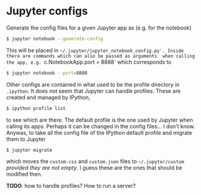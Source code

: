 # Jupyter configs

Generate the config files for a given Jupyter app as (e.g. for the notebook)

```bash
$ jupyter notebook --generate-config
```

This will be placed in `~/.jupyter/jupyter_notebook_config.py'. Inside there are commands which can also be passed as arguments 
when calling the app, e.g. `c.NotebookApp.port = 8888` which corresponds to

```bash
$ jupyter notebook --port=8888
```

Other configs are contained in what used to be the profile directory in `.ipython`. It does not seem that Jupyter can handle profiles. These are created and managed by IPython, 

```bash
$ ipython profile list
```

to see which are there. The default profile is the one used by Jupyter when calling its apps. Perhaps it can be changed in the config files... I don't know. Anywas, to take all the config file of the IPython default profile and migrate them to Jupyter

```bash 
$ jupyter migrate
```

which moves the `custom.css` and `custom.json` files to `~/.jupyter/custom` *provided they are not empty*. I guess these are the ones that should be modified then.

**TODO**: how to handle profiles? How to run a server?
